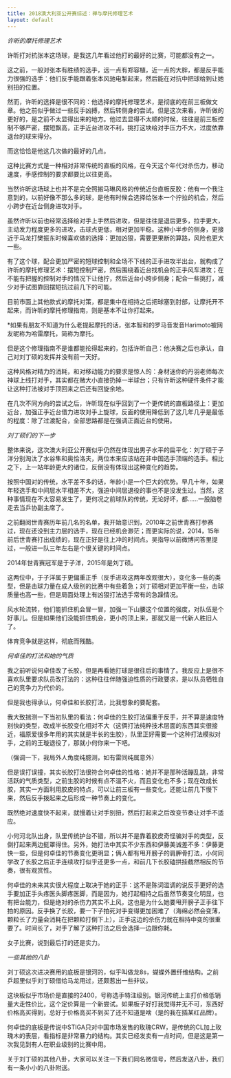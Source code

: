 ```yaml
---
title: 2018澳大利亚公开赛综述：禅与摩托修理艺术
layout: default
---
```


*许昕的摩托修理艺术*

许昕打对抗张本这场球，是我这几年看过他打的最好的比赛，可能都没有之一。

这之前，一般对张本有胜绩的选手，远一点有郑容植，近一点的大胖，都是反手能力很强的选手：他们反手能跟着张本风驰电掣起来，然后能在对抗中把球给到让她别扭的位置。

然而，许昕的选择是很不同的：他选择的摩托修理艺术，是彻底的在前三板做文章。他之前似乎做过一些反手凶搏，然后转侧身的尝试。但是这次来看，许昕做的更好的，是之前不太显得出来的地方。他过去显得不太顺的时候，往往是前三板控制不够严密，摆短飘高，正手近台进攻不利，挑打这块给对手压力不大，过度依靠退台的球来得分。

而这恰恰是他这几次做的最好的几点。

这种比赛方式是一种相对非常传统的直板的风格，在今天这个年代对杀伤力，移动速度，手感控制的要求都要比以往更高。

当然许昕这场球上也并不是完全照搬马琳风格的传统近台直板反胶：他有一个我注意到的，以前好像不那么多的球，是他有时候会选择给张本一个拧拉的机会，然后小跨步在近台侧身进攻对手。

虽然许昕以前也经常选择给对手上手然后进攻，但是往往是退后更多，拉手更大，主动发力程度更多的进攻，击球点更低，相对更加平稳。这种小半步的侧身，更接近于马龙打樊振东时候喜欢做的选择：更加凶狠，需要更果断的算路，风险也更大一些。

有了这个球，配合更加严密的短球控制和全场不下线的正手进攻半出台，就构成了许昕的摩托修理艺术：摆短控制严密，然后围绕着近台找机会的正手风车进攻；在不能有把握的控制对手的情况下让他拧，然后近台小跨步侧身；配合一些挑打，减少对手试图靠回摆短抗过前几下的可能。

目前市面上其他款式的摩托对策，都是集中在相持之后把球塞到肘部，让摩托开不起来，而许昕的摩托修理指南，则是基本不让你打起来。

*如果有朋友不知道为什么老提起摩托的话，张本智和的罗马音发音Harimoto被网友昵称为哈雷摩托，简称为摩托。

但是这个修理指南不是谁都能抡得起来的，包括许昕自己：他决赛之后也承认，自己对刘丁硕的发挥并没有前一天好。

这种风格对精力的消耗，和对移动能力的要求是惊人的：身材迷你的丹羽老师每次神球上线打对手，其实都在赌大小直接扔掉一半球台；只有许昕这种硬件条件才能让这种打法被对手顶回来之后还有回旋余地。

在几次不同方向的尝试之后，许昕现在似乎回到了一个更传统的直板路径上：更加近台，加强正手近台借力进攻对手上旋球，反面的使用降低到了这几年几乎是最低的程度：除了过渡配合，全部思路都是在强调正面近台的使用。



*刘丁硕们的下一步*

整体来说，这次澳大利亚公开赛似乎仍然在体现出男子水平的扁平化：刘丁硕于子洋分别淘汰了水谷隼和奥恰洛夫，两位本来应该站在非中国选手顶端的选手。相比之下，上一站年龄更大的诸位，反倒没有体现出这种变化的趋势。

按照中国对的传统，水平差不多的话，年龄小是一个巨大的优势。早几十年，如果年轻选手和中间层水平相差不大，强迫中间层退役的事也不是没发生过。当然，这种事情现在不太容易发生了，更何况之前球队的传统，无论好坏，都……一股脑卷走去当乒协副主席了。

之前翻阅世青赛历年前几名的名单，我开始意识到，2010年之前世青赛打参赛过，现在还没到主力层的选手，现在已经机会渺茫；而更实际的说，2014，15年前后世青赛打出成绩的，现在正好是往上冲的时间点。吴指导以前微博问答里提过，一般进一队三年左右是个很关键的时间点。

2014年世青赛冠军是于子洋，2015年是刘丁硕。

这两位中，于子洋属于更偏重正手（反手进攻这两年改观很大），变化多一些的类型，但是击球力量在成人级别的比赛中有些着急；刘丁硕相对更加平衡一些，击球质量也高一些，但是局面处理上有凶狠打法选手常有的急躁情况。

风水轮流转，他们能抓住机会冒一冒，加强一下山腰这个位置的强度，对队伍是个好事儿。但是如果他们没能抓住机会，更小的顶上来，那就又是一代新人胜旧人了。

体育竞争就是这样，彻底而残酷。



*何卓佳的打法和她的气质*

我之前听说何卓佳改了长胶，但是再看她打球是很往后的事情了。我反应上是很不喜欢队里要求队员改打法的：这种往往伴随强迫性质的行政要求，是以队员牺牲自己的竞争力为代价的。

但是我也得承认，何卓佳和长胶打法，比我想象的要配套。

我大致揣测一下当初队里的看法：何卓佳的生胶打法偏重于反手，并不算是速度特别快的类型，改成半长胶变化相对不大（这俩打法纯粹技术层面的东西其实很接近，福原爱很多年用的其实就是半长的生胶），队里正好需要一个这种打法模拟对手，之前的王璇退役了，那就小何你来一下吧。

（强调一下，我局外人角度纯臆测，如有雷同纯属意外）

但是误打误撞，其实长胶打法很符合何卓佳的性格：她并不是那种活蹦乱跳，非常活跃的气质类型，之前生胶的时候有点不温不火，而且变化也不多；现在改成长胶，其实一方面利用胶皮的特点，可以让前三板有一些变化，还能让前几下慢下来，然后反手拨起来之后形成一种节奏上的变化。

既然绝对速度快不起来，就慢着让对手别扭，然后打起来之后改变节奏让对手不适应。

小何河北队出身，队里传统护台不错，所以并不是靠着胶皮奇怪骗对手的类型，反倒打起来两边挺罩得住。另外，她打法中其实不少东西和伊藤美诚差不多：伊藤更快一些，但是何卓佳的节奏变化更明显；俩人都有甩开膀子的肩胛骨打法，小何同学改了长胶之后正手连续攻打似乎还更多一点，和前几下长胶磕拱挂截然相反的节奏，很有观赏性。

何卓佳的未来其实很大程度上取决于她的正手：这不是陈词滥调的说反手更好的选手要加正手头疼医头脚疼医脚，而是因为，她打起相持之后虽然节奏变化明显，也有把台能力，但是绝对的杀伤力其实不上风，这也是为什么她要甩开膀子正手往下拍的原因。反手换了长胶，要一下子拍死对手变得更加困难了（海绵必然会变薄，颗粒长了力量会消耗在把颗粒打倒下上），正手这边的杀伤力就在相持中变的很重要了。时间长了，对手了解了这种打法之后会选择一边跟你耗。

女子比赛，说到最后打的还是实力。

*一些其他的八卦*

刘丁硕这次进决赛用的底板是银河的，似乎叫做龙8s，蝴蝶外置纤维结构。之前乒超里似乎刘丁硕借给马龙用过，还颇惹出一些非议。

这块板似乎市场价是直接的2400，号称选手特注级别。银河传统上主打价格低销量大走性价比，这个定价算是一个新尝试。如果板子好打我觉得并无不可，东西好价格高买得到，总好于价格高买不到买了还不知道是啥（是的我在插某红品牌）。

何卓佳的底板是传说中STIGA只对中国市场发售的玫瑰CRW，是传统的CL加上玫瑰木的表层，看指标是非常暴力的结构。其实已经发卖有一点时间，但是这是第一次我见到有人在职业级别的比赛中用。

关于刘丁硕的其他八卦，大家可以关注一下我们同名微信号，然后发送八卦，我们有一条小小的八卦附送。

